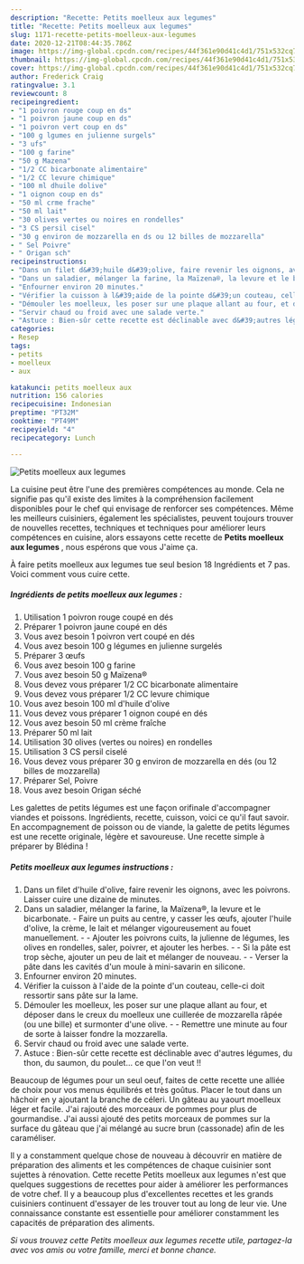 ```yaml
---
description: "Recette: Petits moelleux aux legumes"
title: "Recette: Petits moelleux aux legumes"
slug: 1171-recette-petits-moelleux-aux-legumes
date: 2020-12-21T08:44:35.786Z
image: https://img-global.cpcdn.com/recipes/44f361e90d41c4d1/751x532cq70/petits-moelleux-aux-legumes-photo-principale-de-la-recette.jpg
thumbnail: https://img-global.cpcdn.com/recipes/44f361e90d41c4d1/751x532cq70/petits-moelleux-aux-legumes-photo-principale-de-la-recette.jpg
cover: https://img-global.cpcdn.com/recipes/44f361e90d41c4d1/751x532cq70/petits-moelleux-aux-legumes-photo-principale-de-la-recette.jpg
author: Frederick Craig
ratingvalue: 3.1
reviewcount: 8
recipeingredient:
- "1 poivron rouge coup en ds"
- "1 poivron jaune coup en ds"
- "1 poivron vert coup en ds"
- "100 g lgumes en julienne surgels"
- "3 ufs"
- "100 g farine"
- "50 g Mazena"
- "1/2 CC bicarbonate alimentaire"
- "1/2 CC levure chimique"
- "100 ml dhuile dolive"
- "1 oignon coup en ds"
- "50 ml crme frache"
- "50 ml lait"
- "30 olives vertes ou noires en rondelles"
- "3 CS persil cisel"
- "30 g environ de mozzarella en ds ou 12 billes de mozzarella"
- " Sel Poivre"
- " Origan sch"
recipeinstructions:
- "Dans un filet d&#39;huile d&#39;olive, faire revenir les oignons, avec les poivrons. Laisser cuire une dizaine de minutes."
- "Dans un saladier, mélanger la farine, la Maïzena®, la levure et le bicarbonate. Faire un puits au centre, y casser les œufs, ajouter l&#39;huile d&#39;olive, la crème, le lait et mélanger vigoureusement au fouet manuellement.  Ajouter les poivrons cuits, la julienne de légumes, les olives en rondelles, saler, poivrer, et ajouter les herbes.  Si la pâte est trop sèche, ajouter un peu de lait et mélanger de nouveau.  Verser la pâte dans les cavités d&#39;un moule à mini-savarin en silicone."
- "Enfourner environ 20 minutes."
- "Vérifier la cuisson à l&#39;aide de la pointe d&#39;un couteau, celle-ci doit ressortir sans pâte sur la lame."
- "Démouler les moelleux, les poser sur une plaque allant au four, et déposer dans le creux du moelleux une cuillerée de mozzarella râpée (ou une bille) et surmonter d&#39;une olive.  Remettre une minute au four de sorte à laisser fondre la mozzarella."
- "Servir chaud ou froid avec une salade verte."
- "Astuce : Bien-sûr cette recette est déclinable avec d&#39;autres légumes, du thon, du saumon, du poulet... ce que l&#39;on veut !!"
categories:
- Resep
tags:
- petits
- moelleux
- aux

katakunci: petits moelleux aux 
nutrition: 156 calories
recipecuisine: Indonesian
preptime: "PT32M"
cooktime: "PT49M"
recipeyield: "4"
recipecategory: Lunch

---
```



![Petits moelleux aux legumes](https://img-global.cpcdn.com/recipes/44f361e90d41c4d1/751x532cq70/petits-moelleux-aux-legumes-photo-principale-de-la-recette.jpg)

La cuisine peut être l'une des premières compétences au monde. Cela ne signifie pas qu'il existe des limites à la compréhension facilement disponibles pour le chef qui envisage de renforcer ses compétences. Même les meilleurs cuisiniers, également les spécialistes, peuvent toujours trouver de nouvelles recettes, techniques et techniques pour améliorer leurs compétences en cuisine, alors essayons cette recette de <strong> Petits moelleux aux legumes </strong>, nous espérons que vous J'aime ça.

<!--inarticleads1-->

À faire petits moelleux aux legumes tue seul besion 18 Ingrédients et 7 pas. Voici comment vous cuire cette.

##### Ingrédients de petits moelleux aux legumes :

1. Utilisation 1 poivron rouge coupé en dés
1. Préparer 1 poivron jaune coupé en dés
1. Vous avez besoin 1 poivron vert coupé en dés
1. Vous avez besoin 100 g légumes en julienne surgelés
1. Préparer 3 œufs
1. Vous avez besoin 100 g farine
1. Vous avez besoin 50 g Maïzena®
1. Vous devez vous préparer 1/2 CC bicarbonate alimentaire
1. Vous devez vous préparer 1/2 CC levure chimique
1. Vous avez besoin 100 ml d&#39;huile d&#39;olive
1. Vous devez vous préparer 1 oignon coupé en dés
1. Vous avez besoin 50 ml crème fraîche
1. Préparer 50 ml lait
1. Utilisation 30 olives (vertes ou noires) en rondelles
1. Utilisation 3 CS persil ciselé
1. Vous devez vous préparer 30 g environ de mozzarella en dés (ou 12 billes de mozzarella)
1. Préparer  Sel, Poivre
1. Vous avez besoin  Origan séché


Les galettes de petits légumes est une façon orifinale d&#39;accompagner viandes et poissons. Ingrédients, recette, cuisson, voici ce qu&#39;il faut savoir. En accompagnement de poisson ou de viande, la galette de petits légumes est une recette originale, légère et savoureuse. Une recette simple à préparer by Blédina ! 

<!--inarticleads2-->

##### Petits moelleux aux legumes instructions :

1. Dans un filet d&#39;huile d&#39;olive, faire revenir les oignons, avec les poivrons. Laisser cuire une dizaine de minutes.
1. Dans un saladier, mélanger la farine, la Maïzena®, la levure et le bicarbonate. - Faire un puits au centre, y casser les œufs, ajouter l&#39;huile d&#39;olive, la crème, le lait et mélanger vigoureusement au fouet manuellement. -  - Ajouter les poivrons cuits, la julienne de légumes, les olives en rondelles, saler, poivrer, et ajouter les herbes. -  - Si la pâte est trop sèche, ajouter un peu de lait et mélanger de nouveau. -  - Verser la pâte dans les cavités d&#39;un moule à mini-savarin en silicone.
1. Enfourner environ 20 minutes.
1. Vérifier la cuisson à l&#39;aide de la pointe d&#39;un couteau, celle-ci doit ressortir sans pâte sur la lame.
1. Démouler les moelleux, les poser sur une plaque allant au four, et déposer dans le creux du moelleux une cuillerée de mozzarella râpée (ou une bille) et surmonter d&#39;une olive. -  - Remettre une minute au four de sorte à laisser fondre la mozzarella.
1. Servir chaud ou froid avec une salade verte.
1. Astuce : Bien-sûr cette recette est déclinable avec d&#39;autres légumes, du thon, du saumon, du poulet... ce que l&#39;on veut !!


Beaucoup de légumes pour un seul oeuf, faites de cette recette une alliée de choix pour vos menus équilibrés et très goûtus. Placer le tout dans un hâchoir en y ajoutant la branche de céleri. Un gâteau au yaourt moelleux léger et facile. J&#39;ai rajouté des morceaux de pommes pour plus de gourmandise. J&#39;ai aussi ajouté des petits morceaux de pommes sur la surface du gâteau que j&#39;ai mélangé au sucre brun (cassonade) afin de les caraméliser. 

<!--inarticleads1-->

<p>
Il y a constamment quelque chose de nouveau à découvrir en matière de préparation des aliments et les compétences de chaque cuisinier sont sujettes à rénovation. Cette recette Petits moelleux aux legumes n'est que quelques suggestions de recettes pour aider à améliorer les performances de votre chef. Il y a beaucoup plus d'excellentes recettes et les grands cuisiniers continuent d'essayer de les trouver tout au long de leur vie. Une connaissance constante est essentielle pour améliorer constamment les capacités de préparation des aliments.
</p>

<p>
<i>Si vous trouvez cette Petits moelleux aux legumes recette utile, partagez-la avec vos amis ou votre famille, merci et bonne chance.</i>
</p>
